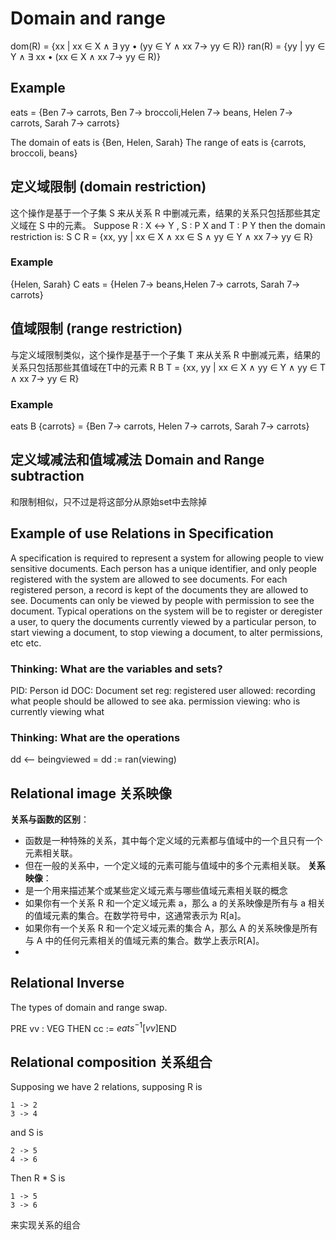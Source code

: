 # Domain and range

dom(R) = {xx | xx ∈ X ∧ ∃ yy • (yy ∈ Y ∧ xx 7→ yy ∈ R)}
ran(R) = {yy | yy ∈ Y ∧ ∃ xx • (xx ∈ X ∧ xx 7→ yy ∈ R)}

## Example 
eats = {Ben 7→ carrots, Ben 7→ broccoli,Helen 7→ beans,
Helen 7→ carrots, Sarah 7→ carrots}

The domain of eats is {Ben, Helen, Sarah}
The range of eats is {carrots, broccoli, beans}

## **定义域限制 (domain restriction)**
这个操作是基于一个子集 S 来从关系 R 中删减元素，结果的关系只包括那些其定义域在 S 中的元素。
Suppose R : X ↔ Y , S : P X and T : P Y then the domain restriction is:
S C R = {xx, yy | xx ∈ X ∧ xx ∈ S ∧ yy ∈ Y ∧ xx 7→ yy ∈ R}
### Example 
{Helen, Sarah} C eats = {Helen 7→ beans,Helen 7→ carrots, Sarah 7→ carrots}
## **值域限制 (range restriction)**
与定义域限制类似，这个操作是基于一个子集 T 来从关系 R 中删减元素，结果的关系只包括那些其值域在T中的元素
R B T = {xx, yy | xx ∈ X ∧ yy ∈ Y ∧ yy ∈ T ∧ xx 7→ yy ∈ R}

### Example

eats B {carrots} = {Ben 7→ carrots, Helen 7→ carrots, Sarah 7→ carrots}


## 定义域减法和值域减法 Domain and Range subtraction

和限制相似，只不过是将这部分从原始set中去除掉

## Example of use Relations in Specification 

A specification is required to represent a system for allowing people to view sensitive documents. Each person has a unique identifier, and only people registered with the system are allowed to see documents. For each registered person, a record is kept of the documents they are allowed to see. Documents can only be viewed by people with permission to see the document. Typical operations on the system will be to register or deregister a user, to query the documents currently viewed by a particular person, to start viewing a document, to stop viewing a document, to alter permissions, etc etc.

### Thinking: What are the variables and sets? 

PID: Person id
DOC: Document set
reg: registered user
allowed: recording what people should be allowed to see aka. permission
viewing: who is currently viewing what

### Thinking: What are the operations 
dd <-- beingviewed = dd := ran(viewing)


## Relational image 关系映像
**关系与函数的区别**：
- 函数是一种特殊的关系，其中每个定义域的元素都与值域中的一个且只有一个元素相关联。
- 但在一般的关系中，一个定义域的元素可能与值域中的多个元素相关联。
**关系映像**：
- 是一个用来描述某个或某些定义域元素与哪些值域元素相关联的概念
- 如果你有一个关系 R 和一个定义域元素 a，那么 a 的关系映像是所有与 a 相关的值域元素的集合。在数学符号中，这通常表示为 R[a]。
- 如果你有一个关系 R 和一个定义域元素的集合 A，那么 A 的关系映像是所有与 A 中的任何元素相关的值域元素的集合。数学上表示R[A]。
- 

## Relational Inverse 

The types of domain and range swap. 

PRE vv : VEG THEN cc := $eats^{−1} [{vv}]$END


## Relational composition 关系组合

Supposing we have 2 relations, supposing R is 
```
1 -> 2
3 -> 4
```
and S is 
```
2 -> 5
4 -> 6
```
Then R * S is 
```
1 -> 5
3 -> 6
```
来实现关系的组合


